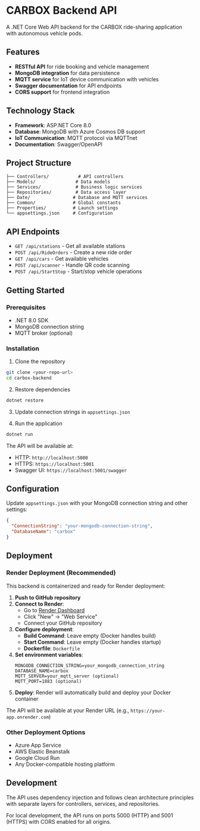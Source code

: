 # CARBOX Backend API

A .NET Core Web API backend for the CARBOX ride-sharing application with autonomous vehicle pods.

## Features

- **RESTful API** for ride booking and vehicle management
- **MongoDB integration** for data persistence
- **MQTT service** for IoT device communication with vehicles  
- **Swagger documentation** for API endpoints
- **CORS support** for frontend integration

## Technology Stack

- **Framework**: ASP.NET Core 8.0
- **Database**: MongoDB with Azure Cosmos DB support
- **IoT Communication**: MQTT protocol via MQTTnet
- **Documentation**: Swagger/OpenAPI

## Project Structure

```
├── Controllers/           # API controllers
├── Models/               # Data models
├── Services/             # Business logic services
├── Repositories/         # Data access layer
├── Date/                # Database and MQTT services
├── Common/              # Global constants
├── Properties/          # Launch settings
└── appsettings.json     # Configuration
```

## API Endpoints

- `GET /api/stations` - Get all available stations
- `POST /api/RideOrders` - Create a new ride order
- `GET /api/cars` - Get available vehicles
- `POST /api/scanner` - Handle QR code scanning
- `POST /api/StartStop` - Start/stop vehicle operations

## Getting Started

### Prerequisites
- .NET 8.0 SDK
- MongoDB connection string
- MQTT broker (optional)

### Installation

1. Clone the repository
```bash
git clone <your-repo-url>
cd carbox-backend
```

2. Restore dependencies
```bash
dotnet restore
```

3. Update connection strings in `appsettings.json`

4. Run the application
```bash
dotnet run
```

The API will be available at:
- HTTP: `http://localhost:5000`
- HTTPS: `https://localhost:5001`
- Swagger UI: `https://localhost:5001/swagger`

## Configuration

Update `appsettings.json` with your MongoDB connection string and other settings:

```json
{
  "ConnectionString": "your-mongodb-connection-string",
  "DatabaseName": "carbox"
}
```

## Deployment

### Render Deployment (Recommended)

This backend is containerized and ready for Render deployment:

1. **Push to GitHub repository**
2. **Connect to Render**:
   - Go to [Render Dashboard](https://dashboard.render.com)
   - Click "New" → "Web Service"
   - Connect your GitHub repository
3. **Configure deployment**:
   - **Build Command**: Leave empty (Docker handles build)
   - **Start Command**: Leave empty (Docker handles startup)
   - **Dockerfile**: `Dockerfile`
4. **Set environment variables**:
   ```
   MONGODB_CONNECTION_STRING=your_mongodb_connection_string
   DATABASE_NAME=carbox
   MQTT_SERVER=your_mqtt_server (optional)
   MQTT_PORT=1883 (optional)
   ```
5. **Deploy**: Render will automatically build and deploy your Docker container

The API will be available at your Render URL (e.g., `https://your-app.onrender.com`)

### Other Deployment Options
- Azure App Service
- AWS Elastic Beanstalk  
- Google Cloud Run
- Any Docker-compatible hosting platform

## Development

The API uses dependency injection and follows clean architecture principles with separate layers for controllers, services, and repositories.

For local development, the API runs on ports 5000 (HTTP) and 5001 (HTTPS) with CORS enabled for all origins.